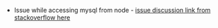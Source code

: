 - Issue while accessing mysql from node - [issue discussion link from stackoverflow here](https://stackoverflow.com/questions/50093144/mysql-8-0-client-does-not-support-authentication-protocol-requested-by-server)
